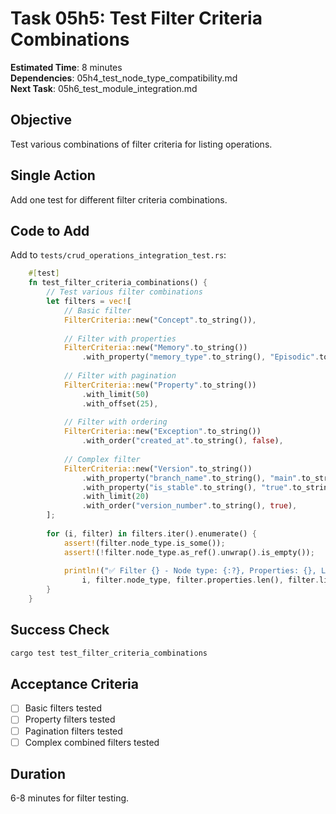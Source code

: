 # Task 05h5: Test Filter Criteria Combinations

**Estimated Time**: 8 minutes  
**Dependencies**: 05h4_test_node_type_compatibility.md  
**Next Task**: 05h6_test_module_integration.md  

## Objective
Test various combinations of filter criteria for listing operations.

## Single Action
Add one test for different filter criteria combinations.

## Code to Add
Add to `tests/crud_operations_integration_test.rs`:
```rust
    #[test]
    fn test_filter_criteria_combinations() {
        // Test various filter combinations
        let filters = vec![
            // Basic filter
            FilterCriteria::new("Concept".to_string()),
            
            // Filter with properties
            FilterCriteria::new("Memory".to_string())
                .with_property("memory_type".to_string(), "Episodic".to_string()),
            
            // Filter with pagination
            FilterCriteria::new("Property".to_string())
                .with_limit(50)
                .with_offset(25),
            
            // Filter with ordering
            FilterCriteria::new("Exception".to_string())
                .with_order("created_at".to_string(), false),
            
            // Complex filter
            FilterCriteria::new("Version".to_string())
                .with_property("branch_name".to_string(), "main".to_string())
                .with_property("is_stable".to_string(), "true".to_string())
                .with_limit(20)
                .with_order("version_number".to_string(), true),
        ];
        
        for (i, filter) in filters.iter().enumerate() {
            assert!(filter.node_type.is_some());
            assert!(!filter.node_type.as_ref().unwrap().is_empty());
            
            println!("✅ Filter {} - Node type: {:?}, Properties: {}, Limit: {:?}", 
                i, filter.node_type, filter.properties.len(), filter.limit);
        }
    }
```

## Success Check
```bash
cargo test test_filter_criteria_combinations
```

## Acceptance Criteria
- [ ] Basic filters tested
- [ ] Property filters tested
- [ ] Pagination filters tested
- [ ] Complex combined filters tested

## Duration
6-8 minutes for filter testing.
